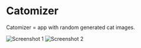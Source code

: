# Catomizer
Catomizer = app with random generated cat images.


![Screenshot 1](https://github.com/lion4ik/Catomizer/blob/master/screenshots/Screenshot_1577637943.png)
![Screenshot 2](https://github.com/lion4ik/Catomizer/blob/master/screenshots/Screenshot_1577638191.png)
